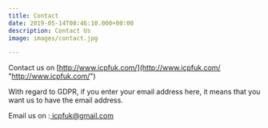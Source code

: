 ```yaml
---
title: Contact
date: 2019-05-14T08:46:10.000+00:00
description: Contact Us
image: images/contact.jpg

---
```

Contact us on [http://www.icpfuk.com/](http://www.icpfuk.com/ "http://www.icpfuk.com/")

With regard to GDPR, if you enter your email address here, it means that you want us to have the email address.

Email us on :[ icpfuk@gmail.com](mailto:icpfuk@gmail.com)